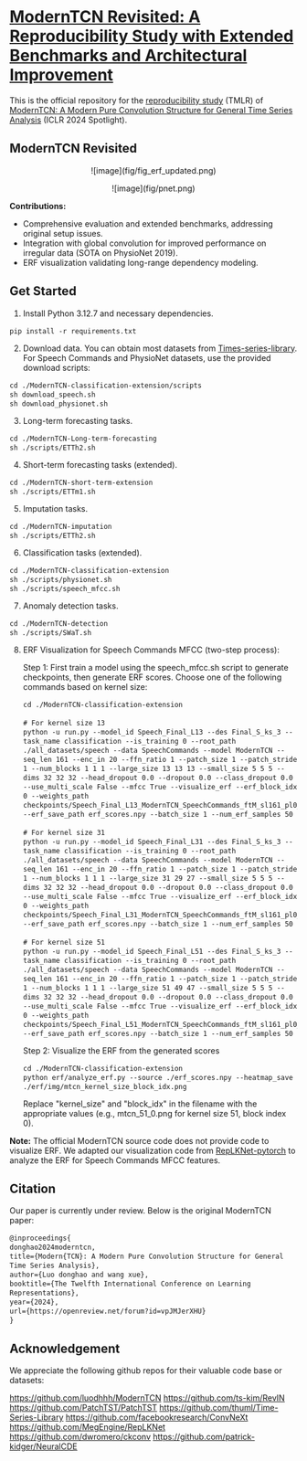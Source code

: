 # [ModernTCN Revisited: A Reproducibility Study with Extended Benchmarks and Architectural Improvement](https://openreview.net/forum?id=R20kKdWmVZ)

This is the official repository for the [reproducibility study](https://openreview.net/forum?id=R20kKdWmVZ) (TMLR) of [ModernTCN: A Modern Pure Convolution Structure for General Time Series Analysis](https://openreview.net/forum?id=vpJMJerXHU#) (ICLR 2024 Spotlight).

## ModernTCN Revisited

<p align="center">
  ![image](fig/fig_erf_updated.png)
</p>

<p align="center">
  ![image](fig/pnet.png)
</p>



**Contributions:**

* Comprehensive evaluation and extended benchmarks, addressing original setup issues.
* Integration with global convolution for improved performance on irregular data (SOTA on PhysioNet 2019).
* ERF visualization validating long-range dependency modeling.

## Get Started

1. Install Python 3.12.7 and necessary dependencies.
```
pip install -r requirements.txt
```

2. Download data. You can obtain most datasets from [Times-series-library](https://github.com/thuml/Time-Series-Library). For Speech Commands and PhysioNet datasets, use the provided download scripts:
```
cd ./ModernTCN-classification-extension/scripts
sh download_speech.sh
sh download_physionet.sh
```

3. Long-term forecasting tasks.
```
cd ./ModernTCN-Long-term-forecasting
sh ./scripts/ETTh2.sh
```

4. Short-term forecasting tasks (extended).
```
cd ./ModernTCN-short-term-extension
sh ./scripts/ETTm1.sh
```

5. Imputation tasks.
```
cd ./ModernTCN-imputation
sh ./scripts/ETTh2.sh
```

6. Classification tasks (extended).
```
cd ./ModernTCN-classification-extension
sh ./scripts/physionet.sh
sh ./scripts/speech_mfcc.sh
```

7. Anomaly detection tasks.
```
cd ./ModernTCN-detection
sh ./scripts/SWaT.sh
```

8. ERF Visualization for Speech Commands MFCC (two-step process):
   
   Step 1: First train a model using the speech_mfcc.sh script to generate checkpoints, then generate ERF scores. Choose one of the following commands based on kernel size:
   ```
   cd ./ModernTCN-classification-extension
   
   # For kernel size 13
   python -u run.py --model_id Speech_Final_L13 --des Final_S_ks_3 --task_name classification --is_training 0 --root_path ./all_datasets/speech --data SpeechCommands --model ModernTCN --seq_len 161 --enc_in 20 --ffn_ratio 1 --patch_size 1 --patch_stride 1 --num_blocks 1 1 1 --large_size 13 13 13 --small_size 5 5 5 --dims 32 32 32 --head_dropout 0.0 --dropout 0.0 --class_dropout 0.0 --use_multi_scale False --mfcc True --visualize_erf --erf_block_idx 0 --weights_path checkpoints/Speech_Final_L13_ModernTCN_SpeechCommands_ftM_sl161_pl0_dim32_nb1_lk13_sk5_ffr1_ps1_str1_multiFalse_mergedFalse_Final_S_ks_3_2 --erf_save_path erf_scores.npy --batch_size 1 --num_erf_samples 50
   
   # For kernel size 31
   python -u run.py --model_id Speech_Final_L31 --des Final_S_ks_3 --task_name classification --is_training 0 --root_path ./all_datasets/speech --data SpeechCommands --model ModernTCN --seq_len 161 --enc_in 20 --ffn_ratio 1 --patch_size 1 --patch_stride 1 --num_blocks 1 1 1 --large_size 31 29 27 --small_size 5 5 5 --dims 32 32 32 --head_dropout 0.0 --dropout 0.0 --class_dropout 0.0 --use_multi_scale False --mfcc True --visualize_erf --erf_block_idx 0 --weights_path checkpoints/Speech_Final_L31_ModernTCN_SpeechCommands_ftM_sl161_pl0_dim32_nb1_lk31_sk5_ffr1_ps1_str1_multiFalse_mergedFalse_Final_S_ks_3_2 --erf_save_path erf_scores.npy --batch_size 1 --num_erf_samples 50
   
   # For kernel size 51
   python -u run.py --model_id Speech_Final_L51 --des Final_S_ks_3 --task_name classification --is_training 0 --root_path ./all_datasets/speech --data SpeechCommands --model ModernTCN --seq_len 161 --enc_in 20 --ffn_ratio 1 --patch_size 1 --patch_stride 1 --num_blocks 1 1 1 --large_size 51 49 47 --small_size 5 5 5 --dims 32 32 32 --head_dropout 0.0 --dropout 0.0 --class_dropout 0.0 --use_multi_scale False --mfcc True --visualize_erf --erf_block_idx 0 --weights_path checkpoints/Speech_Final_L51_ModernTCN_SpeechCommands_ftM_sl161_pl0_dim32_nb1_lk51_sk5_ffr1_ps1_str1_multiFalse_mergedFalse_Final_S_ks_3_2 --erf_save_path erf_scores.npy --batch_size 1 --num_erf_samples 50
   ```
   
   Step 2: Visualize the ERF from the generated scores
   ```
   cd ./ModernTCN-classification-extension
   python erf/analyze_erf.py --source ./erf_scores.npy --heatmap_save ./erf/img/mtcn_kernel_size_block_idx.png
   ```
   Replace "kernel_size" and "block_idx" in the filename with the appropriate values (e.g., mtcn_51_0.png for kernel size 51, block index 0).

**Note:** The official ModernTCN source code does not provide code to visualize ERF. We adapted our visualization code from [RepLKNet-pytorch](https://github.com/DingXiaoH/RepLKNet-pytorch) to analyze the ERF for Speech Commands MFCC features.

## Citation

Our paper is currently under review. Below is the original ModernTCN paper:
```
@inproceedings{
donghao2024moderntcn,
title={Modern{TCN}: A Modern Pure Convolution Structure for General Time Series Analysis},
author={Luo donghao and wang xue},
booktitle={The Twelfth International Conference on Learning Representations},
year={2024},
url={https://openreview.net/forum?id=vpJMJerXHU}
}
```

## Acknowledgement

We appreciate the following github repos for their valuable code base or datasets:

https://github.com/luodhhh/ModernTCN https://github.com/ts-kim/RevIN https://github.com/PatchTST/PatchTST https://github.com/thuml/Time-Series-Library https://github.com/facebookresearch/ConvNeXt https://github.com/MegEngine/RepLKNet https://github.com/dwromero/ckconv https://github.com/patrick-kidger/NeuralCDE
